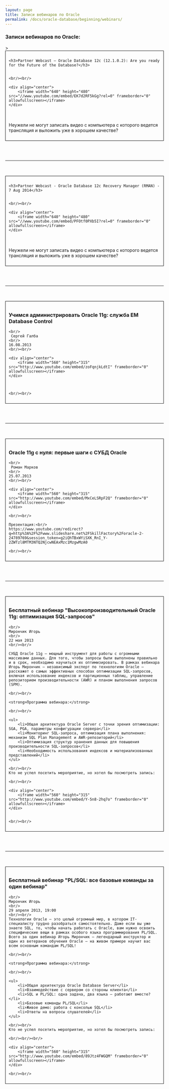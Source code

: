 ```yaml
---
layout: page
title: Записи вебинаров по Oracle
permalink: /docs/oracle-database/beginning/webinars/
---
```


<h3>Записи вебинаров по Oracle:</h3>>



<div style="padding:10px; border:thin solid black;">

    <h3>Partner Webcast – Oracle Database 12c (12.1.0.2): Are you ready for the Future of the Database?</h3>


    <br/><br/>

    <div align="center">
        <iframe width="640" height="480" src="//www.youtube.com/embed/EK7d2RF5kGg?rel=0" frameborder="0" allowfullscreen></iframe>
    </div>

<br/><br/>
Неужели не могут записать видео с компьютера с которого ведется трансляция и выложить уже в хорошем качестве?

</div>



<br/><br/>
<hr>
<br/><br/>



<div style="padding:10px; border:thin solid black;">

    <h3>Partner Webcast - Oracle Database 12c Recovery Manager (RMAN) - 7 Aug 2014</h3>


    <br/><br/>

    <div align="center">
        <iframe width="640" height="480" src="//www.youtube.com/embed/PFOtf0PXb5I?rel=0" frameborder="0" allowfullscreen></iframe>
    </div>

<br/><br/>
Неужели не могут записать видео с компьютера с которого ведется трансляция и выложить уже в хорошем качестве?

</div>



<br/><br/>
<hr>
<br/><br/>


<div style="padding:10px; border:thin solid black;">
    <h3>Учимся администрировать Oracle 11g: служба EM Database Control  </h3>

    <br/>
     Сергей Галба
    <br/>
    16.08.2013
    <br/><br/>

    <div align="center">
    	<iframe width="560" height="315" src="http://www.youtube.com/embed/zoFqnjkLdtI" frameborder="0" allowfullscreen></iframe>
    </div>



    <br/><br/>
</div>


<br/><br/>
<hr/>
<br/><br/>

<div style="padding:10px; border:thin solid black;">
    <h3>Oracle 11g с нуля: первые шаги с СУБД Oracle </h3>

    <br/>
     Роман Марков
    <br/>
    25.07.2013
    <br/><br/>

    <div align="center">
    	<iframe width="560" height="315" src="http://www.youtube.com/embed/MxCeLSRpF2Q" frameborder="0" allowfullscreen></iframe>
    </div>

    <br/><br/>

    Презентация:<br/>
    https://www.youtube.com/redirect?q=http%3A%2F%2Fwww.slideshare.net%2FSkillFactory%2Foracle-2-24789769&session_token=g2iQhTBxWYiSXK_RnI_Y-2ZWTzl8MTM3NTQ2NjcwNEAxMzc1MzgwMzA0

    <br/><br/>

</div>

<br/><br/>
<hr/>
<br/><br/>


<div style="padding:10px; border:thin solid black;">
    <h3>Бесплатный вебинар "Высокопроизводительный Oracle 11g: оптимизация SQL-запросов"</h3>

    <br/>
    Мирончик Игорь
    <br/>
    22 мая 2013
    <br/><br/>

    СУБД Oracle 11g — мощный инструмент для работы с огромными массивами данных. Для того, чтобы запросы были выполнены правильно и в срок, необходимо научиться их оптимизировать. В рамках вебинара Игорь Мирончик — независимый эксперт по технологиям Oracle — расскажет о самых эффективных способах оптимизации SQL-запросов, включая использование индексов и партиционных таблиц, управление репозиторием производительности (AWR) и планом выполнения запросов (SPM).

    <br/><br/>

    <strong>Программа вебинара:</strong>

    <br/><br/>

    <ul>
    	<li>Общая архитектура Oracle Server с точки зрения оптимизации: SGA, PGA, параметры конфигурации сервера</li>
    	<li>Мониторинг SQL-запроса, оптимизация плана выполнения: механизм SQL Plan Management и AWR-репозиторий</li>
    	<li>Оптимизация структур хранения данных для повышения производительности SQL-запросов</li>
    	<li>Необходимость использования индексов и материализованных представлений</li>
    </ul>

    <br/><br/>
    Кто не успел посетить мероприятие, но хотел бы посмотреть запись:

    <br/><br/>

    <div align="center">
    	<iframe width="560" height="315" src="http://www.youtube.com/embed/Y-5n8-2hq7o" frameborder="0" allowfullscreen></iframe>
    </div>


    <br/><br/>

</div>


<br/><br/>
<hr/>
<br/><br/>

<div style="padding:10px; border:thin solid black;">
    <h3>Бесплатный вебинар "PL/SQL: все базовые команды за один вебинар"</h3>

    <br/>
    Мирончик Игорь
    <br/>
    29 апреля 2013, 19:00
    <br/><br/>
    Технологии Oracle — это целый огромный мир, в котором IT-специалисту трудно разобраться самостоятельно. Даже если вы уже знаете SQL, то, чтобы начать работать с Oracle, вам нужно освоить специфические вещи в рамках особого языка программирования PL/SQL. Всего за один вебинар Игорь Мирончик — легендарный инструктор и один из ветеранов обучения Oracle — на живом примере научит вас всем основным командам PL/SQL!

    <br/><br/>

    <strong>Программа вебинара:</strong>

    <br/><br/>

    <ul>
    	<li>Общая архитектура Oracle Database Server</li>
    	<li>Взаимодействие с сервером со стороны клиента</li>
    	<li>SQL и PL/SQL: одна задача, два языка – работают вместе?</li>
    	<li>Базовые команды PL/SQL</li>
    	<li>Живое демо: работа с консолью SQL</li>
    	<li>Ответы на вопросы слушателей</li>
    </ul>

    <br/><br/>
    Кто не успел посетить мероприятие, но хотел бы посмотреть запись:

    <br/><br/><br/>

    <div align="center">
    	<iframe width="560" height="315" src="http://www.youtube.com/embed/89Jtz4FWGQM" frameborder="0" allowfullscreen></iframe>
    </div>

    <br/><br/>

</div>
